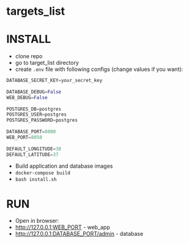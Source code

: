 # targets_list

# INSTALL
* clone repo
* go to target_list directory
* create ```.env``` file with following configs (change values if you want):
```python
DATABASE_SECRET_KEY=your_secret_key    
    
DATABASE_DEBUG=False    
WEB_DEBUG=False    
   
POSTGRES_DB=postgres
POSTGRES_USER=postgres
POSTGRES_PASSWORD=postgres
   
DATABASE_PORT=8000
WEB_PORT=8050
   
DEFAULT_LONGITUDE=38    
DEFAULT_LATITUDE=37    
```
*  Build application and database images
* ```docker-compose build``` 
* ```bash install.sh```

# RUN
* Open in browser:
* http://127.0.0.1:WEB_PORT - web_app
* http://127.0.0.1:DATABASE_PORT/admin - database

